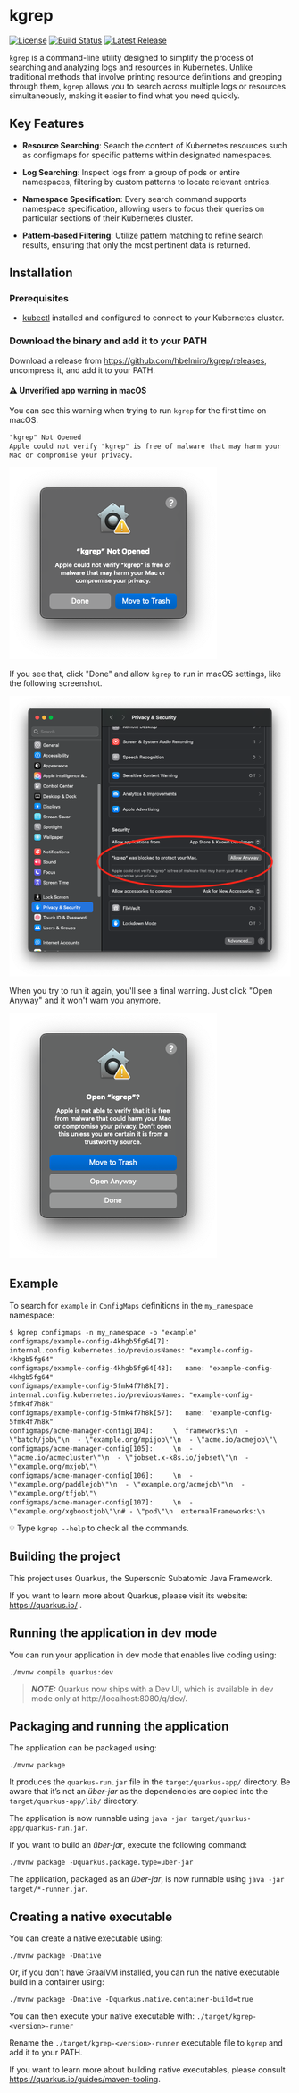 # kgrep

[![License](https://img.shields.io/badge/license-Apache%202.0-blue.svg)](LICENSE)
[![Build Status](https://github.com/hbelmiro/kgrep/actions/workflows/ci.yaml/badge.svg)](https://github.com/hbelmiro/kgrep/actions/workflows/ci.yaml/badge.svg)
[![Latest Release](https://img.shields.io/github/v/release/hbelmiro/kgrep)](https://github.com/hbelmiro/kgrep/releases)

`kgrep` is a command-line utility designed to simplify the process of searching and analyzing logs and resources in Kubernetes. Unlike traditional methods that involve printing resource definitions and grepping through them, `kgrep` allows you to search across multiple logs or resources simultaneously, making it easier to find what you need quickly.

## Key Features

* **Resource Searching**: Search the content of Kubernetes resources such as configmaps for specific patterns within designated namespaces.

* **Log Searching**: Inspect logs from a group of pods or entire namespaces, filtering by custom patterns to locate relevant entries.

* **Namespace Specification**: Every search command supports namespace specification, allowing users to focus their queries on particular sections of their Kubernetes cluster.

* **Pattern-based Filtering**: Utilize pattern matching to refine search results, ensuring that only the most pertinent data is returned.

## Installation

### Prerequisites

- [kubectl](https://kubernetes.io/docs/tasks/tools/install-kubectl/) installed and configured to connect to your
  Kubernetes cluster.

### Download the binary and add it to your PATH

Download a release from https://github.com/hbelmiro/kgrep/releases, uncompress it, and add it to your PATH.

#### ⚠️ Unverified app warning in macOS

You can see this warning when trying to run `kgrep` for the first time on macOS.

```
"kgrep" Not Opened
Apple could not verify "kgrep" is free of malware that may harm your Mac or compromise your privacy.
```

![kgrep-not-opened.png](resources/kgrep-not-opened.png)

If you see that, click "Done" and allow `kgrep` to run in macOS settings, like the following screenshot.

![allow-kgrep.png](resources/allow-kgrep.png)

When you try to run it again, you'll see a final warning. Just click "Open Anyway" and it won't warn you anymore.

![open-anyway.png](resources/open-anyway.png)

## Example

To search for `example` in `ConfigMaps` definitions in the `my_namespace` namespace: 

```shell
$ kgrep configmaps -n my_namespace -p "example"
configmaps/example-config-4khgb5fg64[7]:     internal.config.kubernetes.io/previousNames: "example-config-4khgb5fg64"
configmaps/example-config-4khgb5fg64[48]:   name: "example-config-4khgb5fg64"
configmaps/example-config-5fmk4f7h8k[7]:     internal.config.kubernetes.io/previousNames: "example-config-5fmk4f7h8k"
configmaps/example-config-5fmk4f7h8k[57]:   name: "example-config-5fmk4f7h8k"
configmaps/acme-manager-config[104]:     \  frameworks:\n  - \"batch/job\"\n  - \"example.org/mpijob\"\n  - \"acme.io/acmejob\"\
configmaps/acme-manager-config[105]:     \n  - \"acme.io/acmecluster\"\n  - \"jobset.x-k8s.io/jobset\"\n  - \"example.org/mxjob\"\
configmaps/acme-manager-config[106]:     \n  - \"example.org/paddlejob\"\n  - \"example.org/acmejob\"\n  - \"example.org/tfjob\"\
configmaps/acme-manager-config[107]:     \n  - \"example.org/xgboostjob\"\n# - \"pod\"\n  externalFrameworks:\n
```

💡 Type `kgrep --help` to check all the commands.

## Building the project

This project uses Quarkus, the Supersonic Subatomic Java Framework.

If you want to learn more about Quarkus, please visit its website: https://quarkus.io/ .

## Running the application in dev mode

You can run your application in dev mode that enables live coding using:
```shell script
./mvnw compile quarkus:dev
```

> **_NOTE:_**  Quarkus now ships with a Dev UI, which is available in dev mode only at http://localhost:8080/q/dev/.

## Packaging and running the application

The application can be packaged using:
```shell script
./mvnw package
```
It produces the `quarkus-run.jar` file in the `target/quarkus-app/` directory.
Be aware that it’s not an _über-jar_ as the dependencies are copied into the `target/quarkus-app/lib/` directory.

The application is now runnable using `java -jar target/quarkus-app/quarkus-run.jar`.

If you want to build an _über-jar_, execute the following command:
```shell script
./mvnw package -Dquarkus.package.type=uber-jar
```

The application, packaged as an _über-jar_, is now runnable using `java -jar target/*-runner.jar`.

## Creating a native executable

You can create a native executable using: 
```shell script
./mvnw package -Dnative
```

Or, if you don't have GraalVM installed, you can run the native executable build in a container using: 
```shell script
./mvnw package -Dnative -Dquarkus.native.container-build=true
```

You can then execute your native executable with: `./target/kgrep-<version>-runner`

Rename the `./target/kgrep-<version>-runner` executable file to `kgrep` and add it to your PATH.

If you want to learn more about building native executables, please consult https://quarkus.io/guides/maven-tooling.